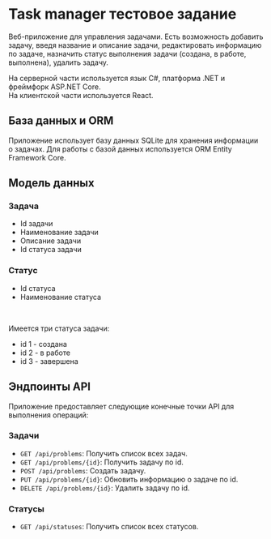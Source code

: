 # Task manager тестовое задание
Веб-приложение для управления задачами. Есть возможность добавить задачу, введя название и описание задачи, редактировать информацию по задаче, назначить статус выполнения задачи (создана, в работе, выполнена), удалить задачу.

На серверной части используется язык C#, платформа .NET и фреймфорк ASP.NET Core.
<br>
На клиентской части используется React.

## База данных и ORM
Приложение использует базу данных SQLite для хранения информации о задачах. Для работы с базой данных используется ORM Entity Framework Core.

## Модель данных

### Задача

- Id задачи
- Наименование задачи
- Описание задачи
- Id статуса задачи

### Статус

- Id статуса
- Наименование статуса
<br>

Имеется три статуса задачи:
- id 1 - создана
- id 2 - в работе
- id 3 - завершена

## Эндпоинты API

Приложение предоставляет следующие конечные точки API для выполнения операций:

### Задачи 

- `GET /api/problems`: Получить список всех задач.
- `GET /api/problems/{id}`: Получить задачу по id.
- `POST /api/problems`: Создать задачу.
- `PUT /api/problems/{id}`: Обновить информацию о задаче по id.
- `DELETE /api/problems/{id}`: Удалить задачу по id.

### Статусы

- `GET /api/statuses`: Получить список всех статусов.
